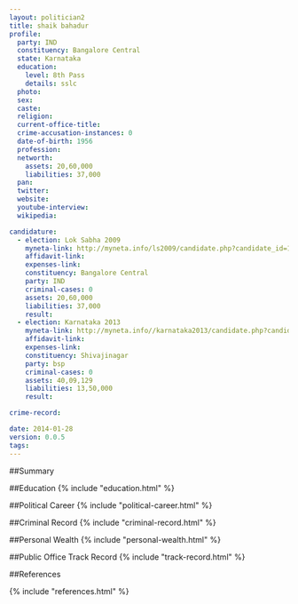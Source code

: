 ```yaml
---
layout: politician2
title: shaik bahadur
profile: 
  party: IND
  constituency: Bangalore Central
  state: Karnataka
  education: 
    level: 8th Pass
    details: sslc
  photo: 
  sex: 
  caste: 
  religion: 
  current-office-title: 
  crime-accusation-instances: 0
  date-of-birth: 1956
  profession: 
  networth: 
    assets: 20,60,000
    liabilities: 37,000
  pan: 
  twitter: 
  website: 
  youtube-interview: 
  wikipedia: 

candidature: 
  - election: Lok Sabha 2009
    myneta-link: http://myneta.info/ls2009/candidate.php?candidate_id=1764
    affidavit-link: 
    expenses-link: 
    constituency: Bangalore Central 
    party: IND
    criminal-cases: 0
    assets: 20,60,000
    liabilities: 37,000
    result:  
  - election: Karnataka 2013
    myneta-link: http://myneta.info//karnataka2013/candidate.php?candidate_id=1327
    affidavit-link: 
    expenses-link: 
    constituency: Shivajinagar 
    party: bsp
    criminal-cases: 0
    assets: 40,09,129
    liabilities: 13,50,000
    result:  

crime-record: 

date: 2014-01-28
version: 0.0.5
tags: 
---
```

##Summary


##Education
{% include "education.html" %}


##Political Career
{% include "political-career.html" %}


##Criminal Record
{% include "criminal-record.html" %}


##Personal Wealth
{% include "personal-wealth.html" %}


##Public Office Track Record
{% include "track-record.html" %}


##References


{% include "references.html" %}